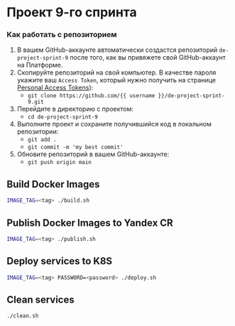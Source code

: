 # Проект 9-го спринта

### Как работать с репозиторием
1. В вашем GitHub-аккаунте автоматически создастся репозиторий `de-project-sprint-9` после того, как вы привяжете свой GitHub-аккаунт на Платформе.
2. Скопируйте репозиторий на свой компьютер. В качестве пароля укажите ваш `Access Token`, который нужно получить на странице [Personal Access Tokens](https://github.com/settings/tokens)):
	* `git clone https://github.com/{{ username }}/de-project-sprint-9.git`
3. Перейдите в директорию с проектом: 
	* `cd de-project-sprint-9`
4. Выполните проект и сохраните получившийся код в локальном репозитории:
	* `git add .`
	* `git commit -m 'my best commit'`
5. Обновите репозиторий в вашем GitHub-аккаунте:
	* `git push origin main`


## Build Docker Images

```sh
IMAGE_TAG=<tag> ./build.sh
```

## Publish Docker Images to Yandex CR

```sh
IMAGE_TAG=<tag> ./publish.sh
```

## Deploy services to K8S

```sh
IMAGE_TAG=<tag> PASSWORD=<password> ./deploy.sh
```

## Clean services

```sh
./clean.sh
```